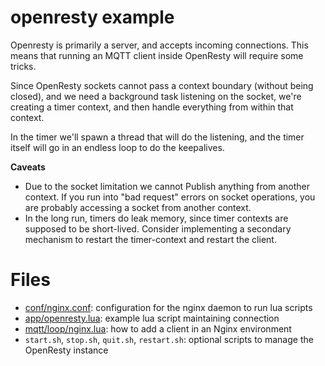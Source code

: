 # openresty example

Openresty is primarily a server, and accepts incoming connections.
This means that running an MQTT client inside OpenResty will require
some tricks.

Since OpenResty sockets cannot pass a context boundary (without being
closed), and we need a background task listening on the socket, we're
creating a timer context, and then handle everything from within that
context.

In the timer we'll spawn a thread that will do the listening, and the
timer itself will go in an endless loop to do the keepalives.

**Caveats**

* Due to the socket limitation we cannot Publish anything from another
  context. If you run into "bad request" errors on socket operations, you
  are probably accessing a socket from another context.
* In the long run, timers do leak memory, since timer contexts are
  supposed to be short-lived. Consider implementing a secondary mechanism
  to restart the timer-context and restart the client.

# Files

* [conf/nginx.conf](conf/nginx.conf): configuration for the nginx daemon to run lua scripts
* [app/openresty.lua](app/openresty.lua): example lua script maintaining connection
* [mqtt/loop/nginx.lua](mqtt/loop/nginx.lua): how to add a client in an Nginx environment
* `start.sh`, `stop.sh`, `quit.sh`, `restart.sh`: optional scripts to manage the OpenResty instance
